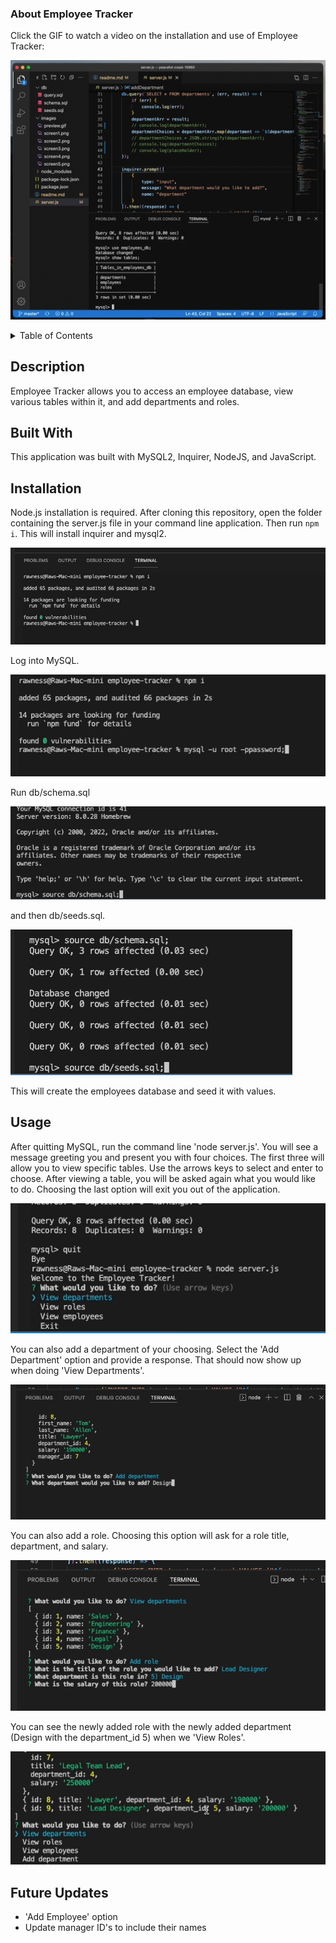 ### About Employee Tracker

Click the GIF to watch a video on the installation and use of Employee Tracker:

[![animation of employee tracker in action](./images/preview.gif)](https://vimeo.com/686154056/c3fac021ab)

<details>
<summary>Table of Contents</summary>
  <ol>
    <li><a href="#description">Description</a></li>
    <li><a href="#built-with">Built With</a></li>
    <li><a href="#installation">Installation</a></li>
    <li><a href="#usage">Usage</a></li>
    <li><a href="#future-updates">Future Updates</a></li>
  </ol>
</details>

## Description

Employee Tracker allows you to access an employee database, view various tables within it, and add departments and roles.

## Built With

This application was built with MySQL2, Inquirer, NodeJS, and JavaScript.

## Installation

Node.js installation is required. After cloning this repository, open the folder containing the server.js file in your command line application. Then run `npm i`. This will install inquirer and mysql2.

![screenshot](./images/screen1.png)

Log into MySQL. 

![screenshot](./images/screen2.png)

Run db/schema.sql 

![screenshot](./images/screen3.png)

and then db/seeds.sql.

![screenshot](./images/screen4.png)

This will create the employees database and seed it with values.

## Usage

After quitting MySQL, run the command line 'node server.js'. You will see a message greeting you and present you with four choices. The first three will allow you to view specific tables. Use the arrows keys to select and enter to choose. After viewing a table, you will be asked again what you would like to do. Choosing the last option will exit you out of the application.

![screenshot](./images/screen5.png)

You can also add a department of your choosing. Select the 'Add Department' option and provide a response. That should now show up when doing 'View Departments'.

![screenshot](./images/screen6.png)

You can also add a role. Choosing this option will ask for a role title, department, and salary.

![screenshot](./images/screen7.png)

You can see the newly added role with the newly added department (Design with the department_id 5) when we 'View Roles'.

![screenshot](./images/screen8.png)

## Future Updates

<ul>
  <li>'Add Employee' option</li>
  <li>Update manager ID's to include their names</li>
</ul>

